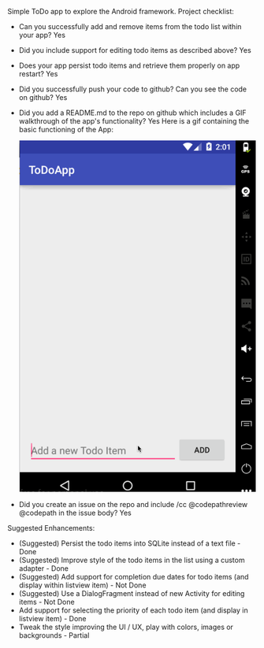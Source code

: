 Simple ToDo app to explore the Android framework. Project checklist:
- Can you successfully add and remove items from the todo list within your app? Yes
- Did you include support for editing todo items as described above? Yes
- Does your app persist todo items and retrieve them properly on app restart? Yes
- Did you successfully push your code to github? Can you see the code on github? Yes
- Did you add a README.md to the repo on github which includes a GIF walkthrough of the app's functionality? Yes
  Here is a gif containing the basic functioning of the App:

  ![alt tag](https://raw.githubusercontent.com/droanr/android-todo/master/ToDoApp.gif)
  
- Did you create an issue on the repo and include /cc @codepathreview @codepath in the issue body? Yes

Suggested Enhancements:
- (Suggested) Persist the todo items into SQLite instead of a text file - Done
- (Suggested) Improve style of the todo items in the list using a custom adapter - Done
- (Suggested) Add support for completion due dates for todo items (and display within listview item) - Not Done
- (Suggested) Use a DialogFragment instead of new Activity for editing items - Not Done
- Add support for selecting the priority of each todo item (and display in listview item) - Done
- Tweak the style improving the UI / UX, play with colors, images or backgrounds - Partial
